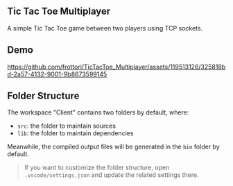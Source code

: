 ## Tic Tac Toe Multiplayer 

A simple Tic Tac Toe game between two players using TCP sockets.

## Demo

https://github.com/frottori/TicTacToe_Multiplayer/assets/119513126/325818bd-2a57-4132-9001-9b8673599145

## Folder Structure

The workspace "Client" contains two folders by default, where:

- `src`: the folder to maintain sources
- `lib`: the folder to maintain dependencies

Meanwhile, the compiled output files will be generated in the `bin` folder by default.

> If you want to customize the folder structure, open `.vscode/settings.json` and update the related settings there.
